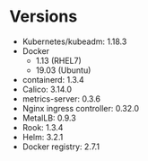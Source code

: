 # Versions

* Kubernetes/kubeadm: 1.18.3
* Docker
    * 1.13 (RHEL7)
    * 19.03 (Ubuntu)
* containerd: 1.3.4
* Calico: 3.14.0
* metrics-server: 0.3.6 
* Nginx ingress controller: 0.32.0
* MetalLB: 0.9.3
* Rook: 1.3.4
* Helm: 3.2.1
* Docker registry: 2.7.1
